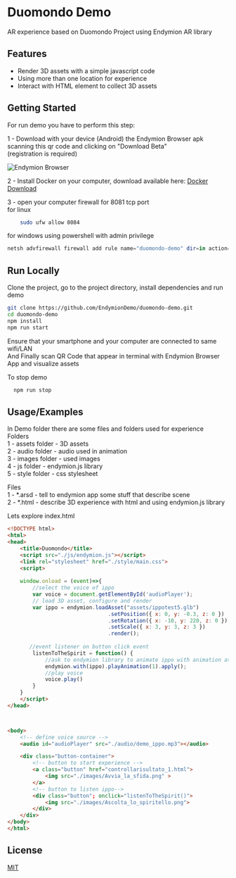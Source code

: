 
# Duomondo Demo

AR experience based on Duomondo Project using Endymion AR library



## Features

- Render 3D assets with a simple javascript code
- Using more than one location for experience
- Interact with HTML element to collect 3D assets


## Getting Started

For run demo you have to perform this step:   

1 - Download with your device (Android) the Endymion Browser apk scanning this qr code and clicking on "Download Beta"        
    (registration is required)   

![Endymion Browser](https://endymion.tech/endymion-address-qrcode-300x300.png)      



2 - Install Docker on your computer, download available here: [Docker Download](https://docs.docker.com/desktop/)

3 - open your computer firewall for 8081 tcp port   
for linux
```bash
    sudo ufw allow 8084
```
for windows using powershell with admin privilege
```powershell
netsh advfirewall firewall add rule name="duomondo-demo" dir=in action=allow protocol=TCP localport=8084
```
    
## Run Locally

Clone the project, go to the project directory, install dependencies and run demo

```bash
git clone https://github.com/EndymionDemo/duomondo-demo.git  
cd duomondo-demo    
npm install   
npm run start   

```
Ensure that your smartphone and your computer are connected to same wifi/LAN        
And Finally scan QR Code that appear in terminal with Endymion Browser App and visualize assets


To stop demo    

```bash
  npm run stop
```

## Usage/Examples
In Demo folder there are some files and folders used for experience        
Folders     
1 - assets folder - 3D assets           
2 - audio folder - audio used in animation           
3 - images folder - used images     
4 - js folder - endymion.js library         
5 - style folder - css stylesheet     

Files       
1 - *.arsd - tell to endymion app some stuff that describe scene        
2 - *.html - describe 3D experience with html and using endymion.js library     

Lets explore index.html
```html
<!DOCTYPE html>
<html>
<head>
    <title>Duomondo</title>
    <script src="./js/endymion.js"></script>
    <link rel="stylesheet" href="./style/main.css">
    <script>
    
    window.onload = (event)=>{
        //select the voice of ippo
        var voice = document.getElementById('audioPlayer');
        // load 3D asset, configure and render 
        var ippo = endymion.loadAsset("assets/ippotest5.glb")
                                .setPosition({ x: 0, y: -0.3, z: 0 })
                                .setRotation({ x: -10, y: 220, z: 0 })
                                .setScale({ x: 3, y: 3, z: 3 })
                                .render();
    
       //event listener on button click event
        listenToTheSpirit = function() {
            //ask to endymion library to animate ippo with animation at index 1
            endymion.with(ippo).playAnimation(1).apply();
            //play voice
            voice.play()
        }
    }
    </script>
</head>



<body>
    <!-- define voice source -->
    <audio id="audioPlayer" src="./audio/demo_ippo.mp3"></audio>

    <div class="button-container">
        <!-- button to start experience -->
        <a class="button" href="controllarisultato_1.html">
            <img src="./images/Avvia_la_sfida.png" >
        </a>
        <!-- button to listen ippo-->
        <div class="button"; onclick="listenToTheSpirit()">
            <img src="./images/Ascolta_lo_spiritello.png">
        </div>
    </div>
</body>
</html>
```


## License

[MIT](https://choosealicense.com/licenses/mit/)


